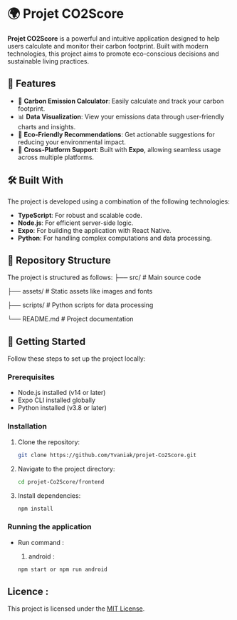 # 🌍 Projet CO2Score

**Projet CO2Score** is a powerful and intuitive application designed to help users calculate and monitor their carbon footprint. Built with modern technologies, this project aims to promote eco-conscious decisions and sustainable living practices.

## 🚀 Features
- 🧮 **Carbon Emission Calculator**: Easily calculate and track your carbon footprint.
- 📊 **Data Visualization**: View your emissions data through user-friendly charts and insights.
- 🌱 **Eco-Friendly Recommendations**: Get actionable suggestions for reducing your environmental impact.
- 🔄 **Cross-Platform Support**: Built with **Expo**, allowing seamless usage across multiple platforms.

## 🛠️ Built With
The project is developed using a combination of the following technologies:
- **TypeScript**: For robust and scalable code.
- **Node.js**: For efficient server-side logic.
- **Expo**: For building the application with React Native.
- **Python**: For handling complex computations and data processing.

## 📂 Repository Structure
The project is structured as follows:
├── src/ # Main source code

├── assets/ # Static assets like images and fonts 

├── scripts/ # Python scripts for data processing 

└── README.md # Project documentation


## 🌟 Getting Started
Follow these steps to set up the project locally:

### Prerequisites
- Node.js installed (v14 or later)
- Expo CLI installed globally
- Python installed (v3.8 or later)

### Installation
1. Clone the repository:
   ```bash
   git clone https://github.com/Yvaniak/projet-Co2Score.git
   ```
2. Navigate to the project directory:
    ```bash
   cd projet-Co2Score/frontend
   ```

3. Install dependencies:
    ```bash
   npm install
   ```

### Running the application
- Run command : 

    1. android : 
    ```bash
    npm start or npm run android
    ```

## Licence :
This project is licensed under the [MIT License](https://opensource.org/licenses/MIT).

  